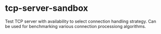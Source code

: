 # tcp-server-sandbox
Test TCP server with availability to select connection handling strategy. Can be used for benchmarking various connection processiong algorithms. 
